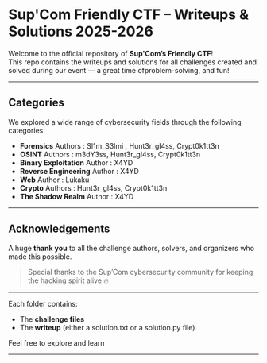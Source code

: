 # Sup'Com Friendly CTF – Writeups & Solutions 2025-2026

Welcome to the official repository of **Sup'Com’s Friendly CTF**!  
This repo contains the writeups and solutions for all challenges created and solved during our event — a great time ofproblem-solving, and fun!

---

## Categories

We explored a wide range of cybersecurity fields through the following categories:

- **Forensics**  Authors : Sl1m_S3lmi , Hunt3r_gl4ss, Crypt0k1tt3n
- **OSINT**   Authors : m3dY3ss, Hunt3r_gl4ss, Crypt0k1tt3n
- **Binary Exploitation** Author : X4YD
- **Reverse Engineering**   Author : X4YD
- **Web**  Author : Lukaku
- **Crypto**  Authors : Hunt3r_gl4ss, Crypt0k1tt3n
- **The Shadow Realm** Author : X4YD

---

##  Acknowledgements

A huge **thank you** to all the challenge authors, solvers, and organizers who made this possible.  

> Special thanks to the Sup’Com cybersecurity community for keeping the hacking spirit alive 🔥

---

Each folder contains:
- The **challenge files**
- The **writeup** (either a solution.txt or a solution.py  file)

Feel free to explore and learn

---



